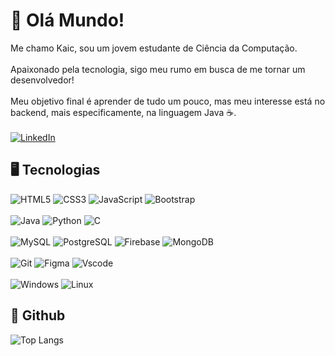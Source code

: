 # 👋 **Olá Mundo!**

Me chamo Kaic, sou um jovem estudante de Ciência da Computação.\
\
Apaixonado pela tecnologia, sigo meu rumo em busca de me tornar um desenvolvedor!\
\
Meu objetivo final é aprender de tudo um pouco, mas meu interesse está no backend, mais especificamente, na linguagem Java ☕.\
\
[![LinkedIn](https://img.shields.io/badge/LinkedIn-0077B5?style=for-the-badge&logo=linkedin&logoColor=white)](https://www.linkedin.com/in/kaic-furushima/)



## 🖥️ **Tecnologias**
![HTML5](https://img.shields.io/badge/HTML5-E34F26?style=for-the-badge&logo=html5&logoColor=white)
![CSS3](https://img.shields.io/badge/CSS3-1572B6?style=for-the-badge&logo=css3&logoColor=white)
![JavaScript](https://img.shields.io/badge/JavaScript-F7DF1E?style=for-the-badge&logo=javascript&logoColor=black)
![Bootstrap](https://img.shields.io/badge/-boostrap-0D1117?style=for-the-badge&logo=bootstrap&labelColor=0D1117)
\
\
![Java](https://img.shields.io/badge/java-%23ED8B00.svg?style=for-the-badge&logo=openjdk&logoColor=white)
![Python](https://img.shields.io/badge/python-3670A0?style=for-the-badge&logo=python&logoColor=ffdd54)
![C](https://img.shields.io/badge/C-00599C?style=for-the-badge&logo=c&logoColor=white)
\
\
![MySQL](https://img.shields.io/badge/MySQL-00000F?style=for-the-badge&logo=mysql&logoColor=white)
![PostgreSQL](https://img.shields.io/badge/PostgreSQL-000?style=for-the-badge&logo=postgresql)
![Firebase](https://img.shields.io/badge/Firebase-000?style=for-the-badge&logo=firebase&logoColor=ffca28)
![MongoDB](https://img.shields.io/badge/MongoDB-%234ea94b.svg?style=for-the-badge&logo=mongodb&logoColor=white)
\
\
![Git](https://img.shields.io/badge/GIT-E44C30?style=for-the-badge&logo=git&logoColor=white)
![Figma](https://img.shields.io/badge/Figma-696969?style=for-the-badge&logo=figma&logoColor=figma)
![Vscode](https://img.shields.io/badge/Vscode-007ACC?style=for-the-badge&logo=visual-studio-code&logoColor=white)
\
\
![Windows](https://img.shields.io/badge/Windows-000?style=for-the-badge&logo=windows&logoColor=2CA5E0)
![Linux](https://img.shields.io/badge/Linux-000?style=for-the-badge&logo=linux&logoColor=FCC624)

## 📁 Github
![Top Langs](https://github-readme-stats-git-masterrstaa-rickstaa.vercel.app/api/top-langs/?username=Kaic-Furushima&bg_color=000&border_color=30A3DC&title_color=E94D5F&text_color=FFF)
